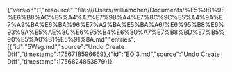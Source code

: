 {"version":1,"resource":"file:///Users/williamchen/Documents/%E5%9B%9E%E6%B8%AC%E5%A4%A7%E7%9B%A4%E7%8C%9C%E5%A4%9A%E7%A9%BA%E6%BA%96%E7%A2%BA%E5%BA%A6/%E6%95%B8%E6%93%9A%E5%AE%8C%E6%95%B4%E6%80%A7%E7%B8%BD%E7%B5%90%E5%A0%B1%E5%91%8A.md","entries":[{"id":"5Wsg.md","source":"Undo Create Diff","timestamp":1756718596669},{"id":"EOj3.md","source":"Undo Create Diff","timestamp":1756824853879}]}